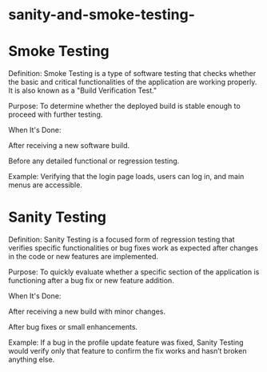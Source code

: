 # sanity-and-smoke-testing-
# Smoke Testing
Definition:
Smoke Testing is a type of software testing that checks whether the basic and critical functionalities of the application are working properly. It is also known as a "Build Verification Test."

Purpose:
To determine whether the deployed build is stable enough to proceed with further testing.

When It's Done:

After receiving a new software build.

Before any detailed functional or regression testing.

Example:
Verifying that the login page loads, users can log in, and main menus are accessible.

# Sanity Testing
Definition:
Sanity Testing is a focused form of regression testing that verifies specific functionalities or bug fixes work as expected after changes in the code or new features are implemented.

Purpose:
To quickly evaluate whether a specific section of the application is functioning after a bug fix or new feature addition.

When It's Done:

After receiving a new build with minor changes.

After bug fixes or small enhancements.

Example:
If a bug in the profile update feature was fixed, Sanity Testing would verify only that feature to confirm the fix works and hasn’t broken anything else.
